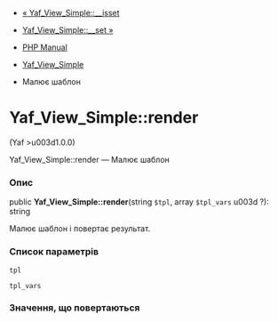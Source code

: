 - [« Yaf_View_Simple::\_\_isset](yaf-view-simple.isset.md)
- [Yaf_View_Simple::\_\_set »](yaf-view-simple.set.md)

- [PHP Manual](index.md)
- [Yaf_View_Simple](class.yaf-view-simple.md)
- Малює шаблон

# Yaf_View_Simple::render

(Yaf \>u003d1.0.0)

Yaf_View_Simple::render — Малює шаблон

### Опис

public **Yaf_View_Simple::render**(string `$tpl`, array `$tpl_vars` u003d
?): string

Малює шаблон і повертає результат.

### Список параметрів

`tpl`

`tpl_vars`

### Значення, що повертаються
